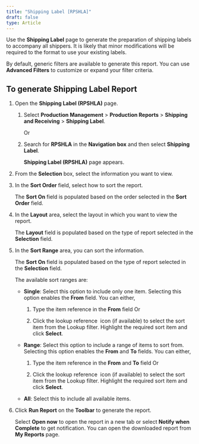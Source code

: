 ```yaml
---
title: "Shipping Label [RPSHLA]"
draft: false
type: Article
---
```


Use the **Shipping Label** page to generate the preparation of shipping labels to accompany all shippers. It is likely that minor modifications will be required to the format to use your existing labels.

By default, generic filters are available to generate this report. You can use **Advanced Filters** to customize or expand your filter criteria.

## To generate Shipping Label Report

1. Open the **Shipping Label (RPSHLA)** page.

   1. Select **Production Management** > **Production Reports** > **Shipping and Receiving** > **Shipping Label**.

        Or

   2. Search for **RPSHLA** in the **Navigation box** and then select **Shipping Label**.

        **Shipping Label (RPSHLA)** page appears.

2. From the **Selection** box, select the information you want to view.

3. In the **Sort Order** field, select how to sort the report.

    The **Sort On** field is populated based on the order selected in the **Sort Order** field.

4. In the **Layout** area, select the layout in which you want to view the report.

    The **Layout** field is populated based on the type of report selected in the **Selection** field.

5. In the **Sort Range** area, you can sort the information.

    The **Sort On** field is populated based on the type of report selected in the **Selection** field.

    The available sort ranges are:

      - **Single**: Select this option to include only one item. Selecting this option enables the **From** field. You can either,

        1. Type the item reference in the **From** field Or

        2. Click the lookup reference ​ icon (if available) to select the sort item from the Lookup filter. Highlight the required sort item and click **Select**.

      - **Range**: Select this option to include a range of items to sort from. Selecting this option enables the **From** and **To** fields. You can either,

         1. Type the item reference in the **From** and **To** field Or

        2. Click the lookup reference ​ icon (if available) to select the sort item from the Lookup filter. Highlight the required sort item and click **Select**.

      - **All**: Select this to include all available items.

6. Click **Run Report** on the **Toolbar** to generate the report.

    Select **Open now** to open the report in a new tab or select **Notify when Complete** to get notification. You can open the downloaded report from **My Reports** page.

​